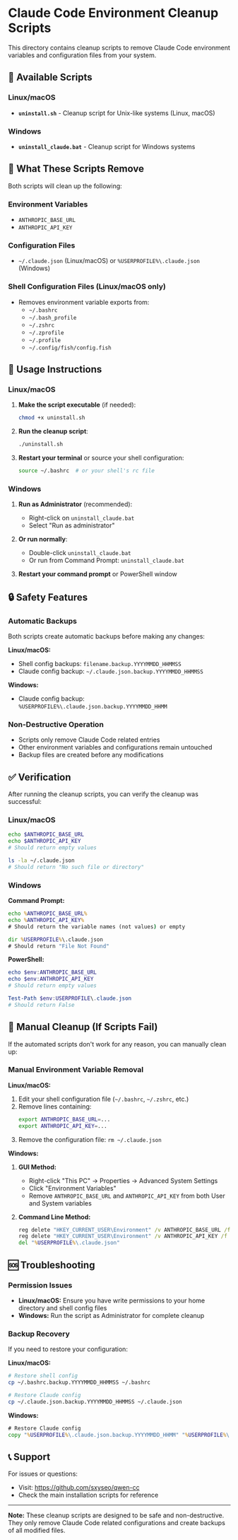 # Claude Code Environment Cleanup Scripts

This directory contains cleanup scripts to remove Claude Code environment variables and configuration files from your system.

## 📁 Available Scripts

### Linux/macOS
- **`uninstall.sh`** - Cleanup script for Unix-like systems (Linux, macOS)

### Windows
- **`uninstall_claude.bat`** - Cleanup script for Windows systems

## 🧹 What These Scripts Remove

Both scripts will clean up the following:

### Environment Variables
- `ANTHROPIC_BASE_URL`
- `ANTHROPIC_API_KEY`

### Configuration Files
- `~/.claude.json` (Linux/macOS) or `%USERPROFILE%\.claude.json` (Windows)

### Shell Configuration Files (Linux/macOS only)
- Removes environment variable exports from:
  - `~/.bashrc`
  - `~/.bash_profile`
  - `~/.zshrc`
  - `~/.zprofile`
  - `~/.profile`
  - `~/.config/fish/config.fish`

## 🚀 Usage Instructions

### Linux/macOS

1. **Make the script executable** (if needed):
   ```bash
   chmod +x uninstall.sh
   ```

2. **Run the cleanup script**:
   ```bash
   ./uninstall.sh
   ```

3. **Restart your terminal** or source your shell configuration:
   ```bash
   source ~/.bashrc  # or your shell's rc file
   ```

### Windows

1. **Run as Administrator** (recommended):
   - Right-click on `uninstall_claude.bat`
   - Select "Run as administrator"

2. **Or run normally**:
   - Double-click `uninstall_claude.bat`
   - Or run from Command Prompt: `uninstall_claude.bat`

3. **Restart your command prompt** or PowerShell window

## 🔒 Safety Features

### Automatic Backups
Both scripts create automatic backups before making any changes:

**Linux/macOS:**
- Shell config backups: `filename.backup.YYYYMMDD_HHMMSS`
- Claude config backup: `~/.claude.json.backup.YYYYMMDD_HHMMSS`

**Windows:**
- Claude config backup: `%USERPROFILE%\.claude.json.backup.YYYYMMDD_HHMM`

### Non-Destructive Operation
- Scripts only remove Claude Code related entries
- Other environment variables and configurations remain untouched
- Backup files are created before any modifications

## ✅ Verification

After running the cleanup scripts, you can verify the cleanup was successful:

### Linux/macOS
```bash
echo $ANTHROPIC_BASE_URL
echo $ANTHROPIC_API_KEY
# Should return empty values

ls -la ~/.claude.json
# Should return "No such file or directory"
```

### Windows

**Command Prompt:**
```cmd
echo %ANTHROPIC_BASE_URL%
echo %ANTHROPIC_API_KEY%
# Should return the variable names (not values) or empty

dir %USERPROFILE%\.claude.json
# Should return "File Not Found"
```

**PowerShell:**
```powershell
echo $env:ANTHROPIC_BASE_URL
echo $env:ANTHROPIC_API_KEY
# Should return empty values

Test-Path $env:USERPROFILE\.claude.json
# Should return False
```

## 🔧 Manual Cleanup (If Scripts Fail)

If the automated scripts don't work for any reason, you can manually clean up:

### Manual Environment Variable Removal

**Linux/macOS:**
1. Edit your shell configuration file (`~/.bashrc`, `~/.zshrc`, etc.)
2. Remove lines containing:
   ```bash
   export ANTHROPIC_BASE_URL=...
   export ANTHROPIC_API_KEY=...
   ```
3. Remove the configuration file: `rm ~/.claude.json`

**Windows:**
1. **GUI Method:**
   - Right-click "This PC" → Properties → Advanced System Settings
   - Click "Environment Variables"
   - Remove `ANTHROPIC_BASE_URL` and `ANTHROPIC_API_KEY` from both User and System variables

2. **Command Line Method:**
   ```cmd
   reg delete "HKEY_CURRENT_USER\Environment" /v ANTHROPIC_BASE_URL /f
   reg delete "HKEY_CURRENT_USER\Environment" /v ANTHROPIC_API_KEY /f
   del "%USERPROFILE%\.claude.json"
   ```

## 🆘 Troubleshooting

### Permission Issues
- **Linux/macOS:** Ensure you have write permissions to your home directory and shell config files
- **Windows:** Run the script as Administrator for complete cleanup

### Backup Recovery
If you need to restore your configuration:

**Linux/macOS:**
```bash
# Restore shell config
cp ~/.bashrc.backup.YYYYMMDD_HHMMSS ~/.bashrc

# Restore Claude config
cp ~/.claude.json.backup.YYYYMMDD_HHMMSS ~/.claude.json
```

**Windows:**
```cmd
# Restore Claude config
copy "%USERPROFILE%\.claude.json.backup.YYYYMMDD_HHMM" "%USERPROFILE%\.claude.json"
```

## 📞 Support

For issues or questions:
- Visit: https://github.com/sxyseo/qwen-cc
- Check the main installation scripts for reference

---

**Note:** These cleanup scripts are designed to be safe and non-destructive. They only remove Claude Code related configurations and create backups of all modified files.

